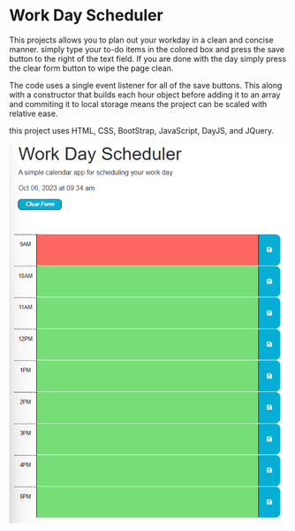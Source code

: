 # Work Day Scheduler

This projects allows you to plan out your workday in a clean and concise manner. simply type your to-do items in the colored box and press the save button to the right of the text field. If you are done with the day simply press the clear form button to wipe the page clean. 

The code uses a single event listener for all of the save buttons. This along with a constructor that builds each hour object before adding it to an array and commiting it to local storage means the project can be scaled with relative ease. 

this project uses HTML, CSS, BootStrap, JavaScript, DayJS, and JQuery.


![Alt text](image.png)